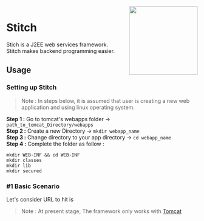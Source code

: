 <img src="https://github.com/YashGovindani/Stitch/blob/main/needle.png" width="180px" align="right"/>

# Stitch   
Stich is a J2EE web services framework.  
Stitch makes backend programming easier.   

## Usage   

### Setting up Stitch   
> Note : In steps below, it is assumed that user is creating a new web application and using linux operating system.   

**Step 1 :** Go to tomcat's webapps folder -> ```path_to_tomcat_Directory/webapps```    
**Step 2 :** Create a new Directory -> ```mkdir webapp_name```    
**Step 3 :** Change directory to your app directory -> ```cd webapp_name```    
**Step 4 :** Complete the folder as follow :
```
mkdir WEB-INF && cd WEB-INF
mkdir classes
mkdir lib
mkdir secured
```

### #1 Basic Scenario
Let's consider URL to hit is


> Note : At present stage, The framework only works with [Tomcat](https://tomcat.apache.org/)
